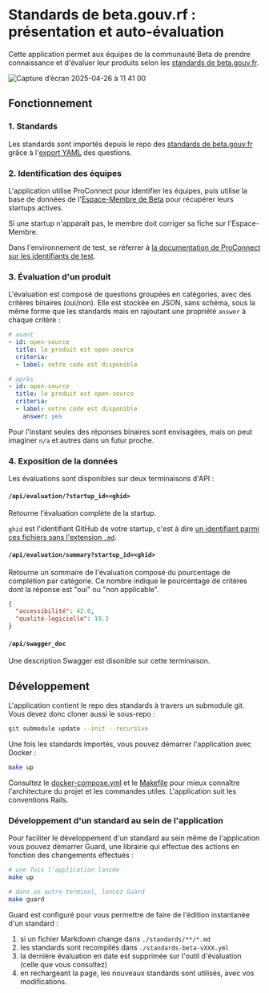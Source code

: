 # Standards de beta.gouv.rf : présentation et auto-évaluation

Cette application permet aux équipes de la communauté Beta de prendre
connaissance et d'évaluer leur produits selon les [standards de
beta.gouv.fr](https://github.com/betagouv/standards).

![Capture d’écran 2025-04-26 à 11 41 00](https://github.com/user-attachments/assets/f0c33e98-1272-43c2-82ca-8ddbd163ba2e)

## Fonctionnement

### 1. Standards

Les standards sont importés depuis le repo des [standards de
beta.gouv.fr](https://github.com/betagouv/standards) grâce à l'[export
YAML](https://github.com/betagouv/standards/releases) des questions.

### 2. Identification des équipes

L'application utilise ProConnect pour identifier les équipes, puis
utilise la base de données de l'[Espace-Membre de
Beta](https://espace-membre.incubateur.net/) pour récupérer leurs
startups actives.

Si une startup n'apparaît pas, le membre doit corriger sa fiche sur
l'Espace-Membre.

Dans l'environnement de test, se réferrer à [la documentation de
ProConnect sur les identifiants de test](https://partenaires.proconnect.gouv.fr/docs/fournisseur-service/identifiants-fi-test).

### 3. Évaluation d'un produit

L'évaluation est composé de questions groupées en catégories, avec des
critères binaires (oui/non). Elle est stockée en JSON, sans schéma,
sous la même forme que les standards mais en rajoutant une propriété
`answer` à chaque critère :

```yaml
# avant
- id: open-source
  title: le produit est open-source
  criteria:
  - label: votre code est disponible

# après
- id: open-source
  title: le produit est open-source
  criteria:
  - label: votre code est disponible
    answer: yes
```

Pour l'instant seules des réponses binaires sont envisagées, mais on
peut imaginer `n/a` et autres dans un futur proche.

### 4. Exposition de la données

Les évaluations sont disponibles sur deux terminaisons d'API :

#### `/api/evaluation/?startup_id=<ghid>`

Retourne l'évaluation complète de la startup.

`ghid` est l'identifiant GitHub de votre startup, c'est à dire [un
identifiant parmi ces fichiers sans l'extension
`.md`](https://github.com/betagouv/beta.gouv.fr/tree/master/content/_startups).

#### `/api/evaluation/summary?startup_id=<ghid>`

Retourne un sommaire de l'évaluation composé du pourcentage de
complétion par catégorie. Ce nombre indique le pourcentage de critères
dont la réponse est "oui" ou "non applicable".

```json
{
  "accessibilité": 42.0,
  "qualité-logicielle": 19.3
}
```

#### `/api/swagger_doc`

Une description Swagger est disonible sur cette terminaison.

## Développement

L'application contient le repo des standards à travers un submodule
git. Vous devez donc cloner aussi le sous-repo :

```sh
git submodule update --init --recursive
```

Une fois les standards importés, vous pouvez démarrer l'application
avec Docker :

```sh
make up
```

Consultez le [docker-compose.yml](./docker-compose.yml) et le
[Makefile](./Makefile) pour mieux connaître l'architecture du projet
et les commandes utiles. L'application suit les conventions
Rails.

### Développement d'un standard au sein de l'application

Pour faciliter le développement d'un standard au sein même de
l'application vous pouvez démarrer Guard, une librairie qui effectue
des actions en fonction des changements effectués :

```sh
# une fois l'application lancée
make up

# dans un autre terminal, lancez Guard
make guard
```

Guard est configuré pour vous permettre de faire de l'édition
instantanée d'un standard :

1. si un fichier Markdown change dans `./standards/**/*.md`
2. les standards sont recompilés dans `./standards-beta-vXXX.yml`
1. la dernière évaluation en date est supprimée sur l'outil
   d'évaluation (celle que vous consultez)
1. en rechargeant la page, les nouveaux standards sont utilisés, avec
   vos modifications.
